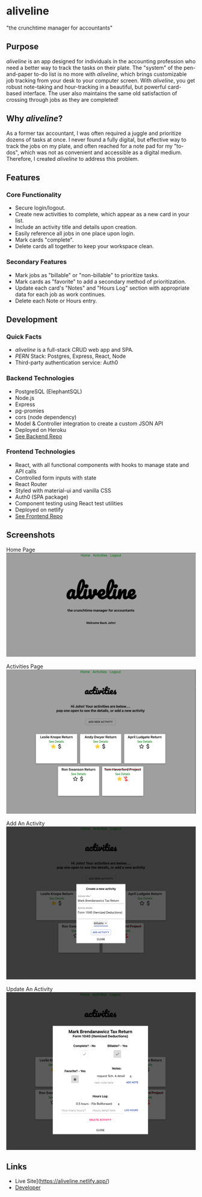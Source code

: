 # aliveline

"the crunchtime manager for accountants"

## Purpose

*aliveline* is an app designed for individuals in the accounting profession who need a better way to track the tasks on their plate. The "system" of the pen-and-paper to-do list is no more with *aliveline*, which brings customizable job tracking from your desk to your computer screen. With *aliveline*, you get robust note-taking and hour-tracking in a beautiful, but powerful card-based interface. The user also maintains the same old satisfaction of crossing through jobs as they are completed!

## Why *aliveline*?

As a former tax accountant, I was often required a juggle and prioritize dozens of tasks at once. I never found a fully digital, but effective way to track the jobs on my plate, and often reached for a note pad for my "to-dos", which was not as convenient and accessible as a digital medium. Therefore, I created *aliveline* to address this problem.

## Features

### Core Functionality

- Secure login/logout.
- Create new activities to complete, which appear as a new card in your list.
- Include an activity title and details upon creation.
- Easily reference all jobs in one place upon login.
- Mark cards "complete".
- Delete cards all together to keep your workspace clean.

### Secondary Features

- Mark jobs as "billable" or "non-billable" to prioritize tasks.
- Mark cards as "favorite" to add a secondary method of prioritization.
- Update each card's "Notes" and "Hours Log" section with appropriate data for each job as work continues.
- Delete each Note or Hours entry.

## Development

### Quick Facts

- *aliveline* is a full-stack CRUD web app and SPA.
- *PERN* Stack: Postgres, Express, React, Node
- Third-party authentication service: Auth0

### Backend Technologies

- PostgreSQL (ElephantSQL)
- Node.js
- Express
- pg-promies
- cors (node dependency)
- Model & Controller integration to create a custom JSON API
- Deployed on Heroku
- [See Backend Repo](https://github.com/john-manack/aliveline-front)

### Frontend Technologies

- React, with all functional components with hooks to manage state and API calls
- Controlled form inputs with state
- React Router
- Styled with material-ui and vanilla CSS
- Auth0 (SPA package)
- Component testing using React test utilities
- Deployed on netlify
- [See Frontend Repo](https://github.com/john-manack/aliveline-back)

## Screenshots

Home Page
![Landing Page](./images/landing.png)

Activities Page
![Activities Page](./images/activities1.png)

Add An Activity
![Add An Activity](./images/add_activity.png)

Update An Activity
![Update and Activity](./images/updates_activity.png)

## Links

- Live Site](https://aliveline.netlify.app/)
- [Developer](https://www.linkedin.com/in/john-manack/)
